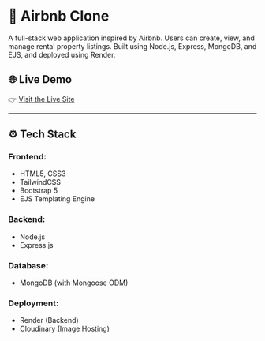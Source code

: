 
# 🏡 Airbnb Clone

A full-stack web application inspired by Airbnb. Users can create, view, and manage rental property listings. Built using Node.js, Express, MongoDB, and EJS, and deployed using Render.

## 🌐 Live Demo

👉 [Visit the Live Site](https://airbnb-clone-aqfl.onrender.com)

---

## ⚙️ Tech Stack

### Frontend:
- HTML5, CSS3
- TailwindCSS
- Bootstrap 5
- EJS Templating Engine

### Backend:
- Node.js
- Express.js

### Database:
- MongoDB (with Mongoose ODM)

### Deployment:
- Render (Backend)
- Cloudinary (Image Hosting)
